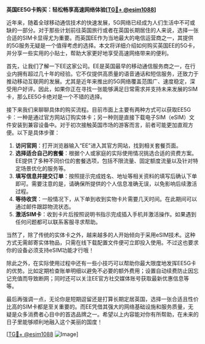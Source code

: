 **英国EE5G卡购买：轻松畅享高速网络体验[[TG💪+ @esim1088](https://t.me/s/esim1088)]**

近年来，随着全球移动通信技术的快速发展，5G网络已经成为人们生活中不可或缺的一部分。对于那些计划前往英国旅行或者在英国长期居住的人来说，选择一张合适的SIM卡显得尤为重要。而英国EE作为当地最大的电信运营商之一，其提供的5G服务无疑是一个值得考虑的选择。本文将详细介绍如何购买英国EE的5G卡，并分享一些实用的小贴士，帮助大家更好地享受高速网络带来的便利。

首先，让我们了解一下EE这家公司。EE是英国最早的移动通信服务商之一，在行业内拥有超过几十年的经验。它不仅提供高质量的语音通话和短信服务，还致力于推动移动互联网的发展。尤其是近年来推出的5G网络覆盖范围广、速度稳定，深受用户好评。因此，如果你正在寻找一张能够满足日常需求并支持未来发展的SIM卡，那么EE5G卡绝对是一个不错的选择。

接下来我们来聊聊具体的购买流程。目前市面上主要有两种方式可以获取EE5G卡：一种是通过官方网站订购实体卡；另一种则是直接下载电子SIM（eSIM）文件安装到兼容设备中。对于初次接触英国市场的游客而言，前者可能更加直观方便。以下是具体步骤：

1. **访问官网**：打开浏览器输入“EE”进入其官方网站，找到相关套餐页面。
2. **选择适合自己的套餐**：根据个人或家庭的实际使用情况挑选合适的资费方案。EE提供了多种不同价位的套餐选项，包括不限流量、固定额度流量以及针对特定场景优化的服务等。
3. **填写信息并提交订单**：按照提示完成姓名、地址等相关资料的填写后确认下单即可。需要注意的是，请确保所提供的个人信息准确无误，以免影响后续激活过程。
4. **等待收货**：一般情况下，从下单到收到实物卡片需要几天时间。在此期间可以通过邮件跟踪物流状态。
5. **激活SIM卡**：收到卡片后按照说明书指示完成插入手机并激活操作。如果遇到任何问题都可以联系客服寻求帮助。

当然了，除了传统的实体卡之外，越来越多的人开始倾向于采用eSIM技术。这种方式无需邮寄实体物品，只需在线下载配置文件便可立即投入使用。不过这也要求你的设备必须支持eSIM功能才行哦！

除此之外，在实际使用过程中还有一些小技巧可以帮助你最大限度地发挥EE5G卡的优势。比如定期检查账单明细以避免不必要的额外费用；设置自动续费防止因忘记充值而导致断网；同时还可以关注EE官方社交媒体账号获取最新优惠信息等等。

最后再强调一点，无论你是短期逗留还是打算长期定居英国，选择一张合适且性价比高的SIM卡都是至关重要的。而EE凭借其强大的网络基础设施和服务质量，无疑是众多消费者心目中的首选品牌之一。希望以上内容能对你有所帮助，在未来的日子里能够顺利地融入这个美丽的国度！

[[TG💪+ @esim1088](https://t.me/s/esim1088) ![Image](https://i.postimg.cc/4NQfJmqS/Snipaste-2025-05-13-00-14-12.png)]